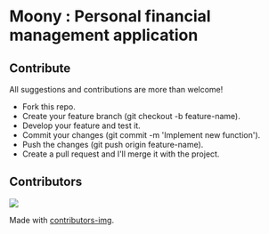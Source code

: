 # Moony : Personal financial management application


## Contribute

All suggestions and contributions are more than welcome!

* Fork this repo.
* Create your feature branch (git checkout -b feature-name).
* Develop your feature and test it.
* Commit your changes (git commit -m 'Implement new function').
* Push the changes (git push origin feature-name).
* Create a pull request and I'll merge it with the project.
## Contributors
<a href="https://github.com/doctor-blue/moony/graphs/contributors">
  <img src="https://contrib.rocks/image?repo=doctor-blue/moony" />
</a>

Made with [contributors-img](https://contrib.rocks).
